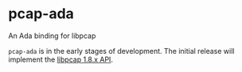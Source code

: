 # pcap-ada
An Ada binding for libpcap

`pcap-ada` is in the early stages of development.
The initial release will implement the [libpcap 1.8.x API](https://www.tcpdump.org/manpages/libpcap-1.8.1/pcap.3pcap.html).
